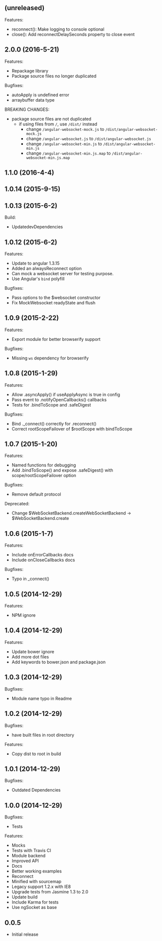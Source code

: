 ## (unreleased)

Features:
  - reconnect(): Make logging to console optional
  - close(): Add reconnectDelaySeconds property to close event

## 2.0.0 (2016-5-21)

Features:
  - Repackage library
  - Package source files no longer duplicated

Bugfixes:
  - autoApply is undefined error
  - arraybuffer data type

BREAKING CHANGES:
  - package source files are not duplicated
    - if using files from `/`, use `/dist/` instead
      - change `/angular-websocket-mock.js` to `/dist/angular-websocket-mock.js`
      - change `/angular-websocket.js` to `/dist/angular-websocket.js`
      - change `/angular-websocket-min.js` to `/dist/angular-websocket-min.js`
      - change `/angular-websocket-min.js.map` to `/dist/angular-websocket-min.js.map`

## 1.1.0 (2016-4-4)

## 1.0.14 (2015-9-15)

## 1.0.13 (2015-6-2)
 Build:
  - UpdatedevDependencies

## 1.0.12 (2015-6-2)

Features:
  - Update to angular 1.3.15
  - Added an alwaysReconnect option
  - Can mock a websocket server for testing purpose.
  - Use Angular's `bind` polyfill

Bugfixes:
  - Pass options to the $websocket constructor
  - Fix MockWebsocket readyState and flush


## 1.0.9 (2015-2-22)

Features:
  - Export module for better browserify support

Bugfixes:
  - Missing `ws` dependency for browserify

## 1.0.8 (2015-1-29)

Features:
  - Allow .asyncApply() if useApplyAsync is true in config
  - Pass event to .notifyOpenCallbacks() callbacks
  - Tests for .bindToScope and .safeDigest

Bugfixes:
  - Bind ._connect() correctly for .reconnect()
  - Correct rootScopeFailover of $rootScope with bindToScope

## 1.0.7 (2015-1-20)

Features:
  - Named functions for debugging
  - Add .bindToScope() and expose .safeDigest() with scope/rootScopeFailover option

Bugfixes:
  - Remove default protocol

Deprecated:
  - Change $WebSocketBackend.createWebSocketBackend -> $WebSocketBackend.create

## 1.0.6 (2015-1-7)

Features:
  - Include onErrorCallbacks docs
  - Include onCloseCallbacks docs

Bugfixes:
  - Typo in _connect()

## 1.0.5 (2014-12-29)

Features:
  - NPM ignore

## 1.0.4 (2014-12-29)

Features:
  - Update bower ignore
  - Add more dot files
  - Add keywords to bower.json and package.json

## 1.0.3 (2014-12-29)

Bugfixes:
  - Module name typo in Readme

## 1.0.2 (2014-12-29)

Bugfixes:
  - have built files in root directory

Features:
  - Copy dist to root in build


## 1.0.1 (2014-12-29)

Bugfixes:
  - Outdated Dependencies

## 1.0.0 (2014-12-29)

Bugfixes:
  - Tests

Features:
  - Mocks
  - Tests with Travis CI
  - Module backend
  - Improved API
  - Docs
  - Better working examples
  - Reconnect
  - Minified with sourcemap
  - Legacy support 1.2.x with IE8
  - Upgrade tests from Jasmine 1.3 to 2.0
  - Update build
  - Include Karma for tests
  - Use ngSocket as base

## 0.0.5
  - Initial release

